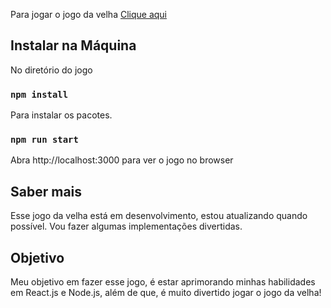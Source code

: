Para jogar o jogo da velha [Clique aqui](https://tictactoefrontend.herokuapp.com/)

## Instalar na Máquina

No diretório do jogo

### `npm install`

Para instalar os pacotes.

### `npm run start`

Abra http://localhost:3000 para ver o jogo no browser

## Saber mais

Esse jogo da velha está em desenvolvimento, estou atualizando quando possível. Vou fazer algumas implementações divertidas.

## Objetivo

Meu objetivo em fazer esse jogo, é estar aprimorando minhas habilidades em React.js e Node.js, além de que, é muito divertido jogar o jogo da velha!



